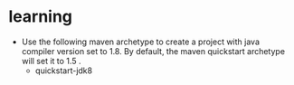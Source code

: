 # learning

* Use the following maven archetype to create a project with java compiler version set to 1.8. By default, the maven quickstart archetype will set it to 1.5 . 
	* quickstart-jdk8
